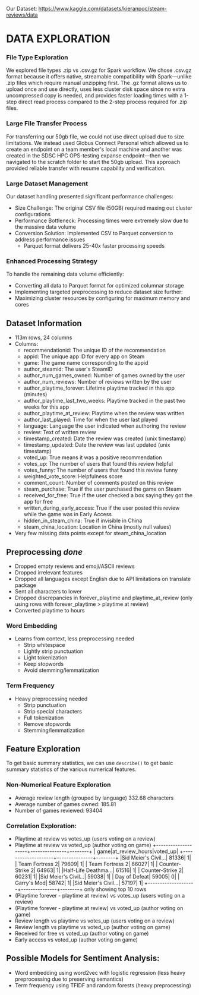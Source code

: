 Our Dataset: https://www.kaggle.com/datasets/kieranpoc/steam-reviews/data

# DATA EXPLORATION

### File Type Exploration

We explored file types .zip vs .csv.gz for Spark workflow. We chose .csv.gz format because it offers native, streamable compatibility with Spark—unlike .zip files which require manual unzipping first. The .gz format allows us to upload once and use directly, uses less cluster disk space since no extra uncompressed copy is needed, and provides faster loading times with a 1-step direct read process compared to the 2-step process required for .zip files.

### Large File Transfer Process

For transferring our 50gb file, we could not use direct upload due to size limitations. We instead used Globus Connect Personal which allowed us to create an endpoint on a team member's local machine and another was created in the SDSC HPC OPS-testing expanse endpoint—then we navigated to the scratch folder to start the 50gb upload. This approach provided reliable transfer with resume capability and verification.

### Large Dataset Management

Our dataset handling presented significant performance challenges:

- Size Challenge: The original CSV file (50GB) required maxing out cluster configurations
- Performance Bottleneck: Processing times were extremely slow due to the massive data volume
- Conversion Solution: Implemented CSV to Parquet conversion to address performance issues
  - Parquet format delivers 25-40x faster processing speeds

### Enhanced Processing Strategy
To handle the remaining data volume efficiently:

- Converting all data to Parquet format for optimized columnar storage
- Implementing targeted preprocessing to reduce dataset size further:
- Maximizing cluster resources by configuring for maximum memory and cores

## Dataset Information
- 113m rows, 24 columns
- Columns:
  - recommendationid: The unique ID of the recommendation
  - appid: The unique app ID for every app on Steam
  - game: The game name corresponding to the appid
  - author_steamid: The user's SteamID
  - author_num_games_owned: Number of games owned by the user
  - author_num_reviews: Number of reviews written by the user
  - author_playtime_forever: Lifetime playtime tracked in this app (minutes)
  - author_playtime_last_two_weeks: Playtime tracked in the past two weeks for this app
  - author_playtime_at_review: Playtime when the review was written
  - author_last_played: Time for when the user last played
  - language: Language the user indicated when authoring the review
  - review: Text of written review
  - timestamp_created: Date the review was created (unix timestamp)
  - timestamp_updated: Date the review was last updated (unix timestamp)
  - voted_up: True means it was a positive recommendation
  - votes_up: The number of users that found this review helpful
  - votes_funny: The number of users that found this review funny
  - weighted_vote_score: Helpfulness score
  - comment_count: Number of comments posted on this review
  - steam_purchase: True if the user purchased the game on Steam
  - received_for_free: True if the user checked a box saying they got the app for free
  - written_during_early_access: True if the user posted this review while the game was in Early Access
  - hidden_in_steam_china: True if invisible in China
  - steam_china_location: Location in China (mostly null values)
- Very few missing data points except for steam_china_location

## **Preprocessing** *done*
- Dropped empty reviews and emoji/ASCII reviews
- Dropped irrelevant features
- Dropped all languages except English due to API limitations on translate package
- Sent all characters to lower
- Dropped discrepancies in forever_playtime and playtime_at_review (only using rows with forever_playtime > playtime at review)
- Converted playtime to hours

### Word Embedding
- Learns from context, less preprocessing needed
  - Strip whitespace
  - Lightly strip punctuation
  - Light tokenization
  - Keep stopwords
  - Avoid stemming/lemmatization
    
### Term Frequency
- Heavy preprocessing needed
  - Strip punctuation
  - Strip special characters
  - Full tokenization
  - Remove stopwords
  - Stemming/lemmatization
    
## **Feature Exploration**

To get basic summary statistics, we can use `describe()` to get basic summary statistics of the various numerical features. 

### Non-Numerical Feature Exploration

- Average review length (grouped by language) 332.68 characters
- Average number of games owned: 185.81
- Number of games reviewed: 93404
  
### Correlation Exploration:
- Playtime at review vs votes_up (users voting on a review)
- Playtime at review vs voted_up (author voting on game)
+--------------------+---------------+--------+
|                game|at_review_hours|voted_up|
+--------------------+---------------+--------+
|Sid Meier's Civil...|          81336|       1|
|     Team Fortress 2|          79609|       1|
|     Team Fortress 2|          66027|       1|
|    Counter-Strike 2|          64963|       1|
|Half-Life Deathma...|          61516|       1|
|    Counter-Strike 2|          60231|       1|
|Sid Meier's Civil...|          59038|       1|
|       Day of Defeat|          59005|       0|
|         Garry's Mod|          58742|       1|
|Sid Meier's Civil...|          57197|       1|
+--------------------+---------------+--------+
only showing top 10 rows
- (Playtime forever - playtime at review) vs votes_up (users voting on a review)
- (Playtime forever - playtime at review) vs voted_up (author voting on game)
- Review length vs playtime vs votes_up (users voting on a review)
- Review length vs playtime vs voted_up (author voting on game)
- Received for free vs voted_up (author voting on game)
- Early access vs voted_up (author voting on game)

## **Possible Models for Sentiment Analysis:**
- Word embedding using word2vec with logistic regression (less heavy preprocessing due to preserving semantics)
- Term frequency using TFIDF and random forests (heavy preprocessing)

